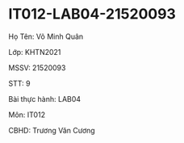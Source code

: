 # IT012-LAB04-21520093
Họ Tên: Võ Minh Quân  

Lớp: KHTN2021

MSSV: 21520093

STT: 9

Bài thực hành: LAB04

Môn: IT012

CBHD: Trương Văn Cương

